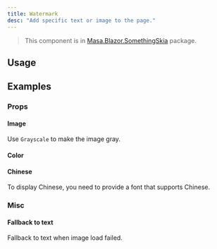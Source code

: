 ```yaml
---
title: Watermark
desc: "Add specific text or image to the page."
---
```


> This component is in [Masa.Blazor.SomethingSkia](https://www.nuget.org/packages/Masa.Blazor.SomethingSkia) package.

## Usage

<watermark-usage></watermark-usage>

## Examples

### Props

#### Image

Use `Grayscale` to make the image gray.

<masa-example file="Examples.labs.watermark.Image"></masa-example>

#### Color

<masa-example file="Examples.labs.watermark.Color"></masa-example>

#### Chinese

To display Chinese, you need to provide a font that supports Chinese.

<masa-example file="Examples.labs.watermark.Chinese"></masa-example>

### Misc

#### Fallback to text

Fallback to text when image load failed.

<masa-example file="Examples.labs.watermark.ImageErrorFallbackToText"></masa-example>
